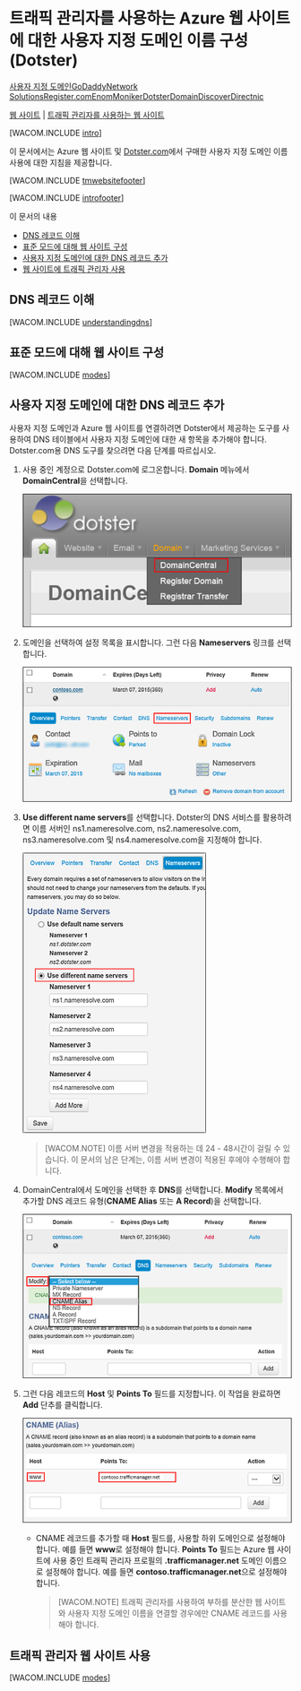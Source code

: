 <properties title="Learn how to configure an Azure web site that uses Traffic Manager to use a domain name registered with Dotster" pageTitle="Configure a Dotster domain name for an Azure web site using Traffic Manager" metaKeywords="Windows Azure, Windows Azure Web Sites, Dotster, Traffic Manager" description="Learn how to configure an Azure web site that uses Traffic Manager to use a domain name registered with Dotster" services="web-sites" documentationCenter="" authors="larryfr,jroth" />

트래픽 관리자를 사용하는 Azure 웹 사이트에 대한 사용자 지정 도메인 이름 구성(Dotster)
=====================================================================================

[사용자 지정 도메인](/en-us/documentation/articles/web-sites-custom-domain-name "사용자 지정 도메인")[GoDaddy](/en-us/documentation/articles/web-sites-godaddy-custom-domain-name "GoDaddy")[Network Solutions](/en-us/documentation/articles/web-sites-network-solutions-custom-domain-name "Network Solutions")[Register.com](/en-us/documentation/articles/web-sites-registerdotcom-custom-domain-name "Register.com")[Enom](/en-us/documentation/articles/web-sites-enom-custom-domain-name "Enom")[Moniker](/en-us/documentation/articles/web-sites-moniker-custom-domain-name "Moniker")[Dotster](/en-us/documentation/articles/web-sites-dotster-custom-domain-name "Dotster")[DomainDiscover](/en-us/documentation/articles/web-sites-domaindiscover-custom-domain-name "DomainDiscover")[Directnic](/en-us/documentation/articles/web-sites-directnic-custom-domain-name "Directnic")

[웹 사이트](/en-us/documentation/articles/web-sites-dotster-custom-domain-name/ "웹 사이트") | [트래픽 관리자를 사용하는 웹 사이트](/en-us/documentation/articles/web-sites-dotster-traffic-manager-custom-domain-name/ "트래픽 관리자를 사용하는 웹 사이트")

[WACOM.INCLUDE [intro](../includes/custom-dns-web-site-intro-traffic-manager.md)]

이 문서에서는 Azure 웹 사이트 및 [Dotster.com](https://dotster.com)에서 구매한 사용자 지정 도메인 이름 사용에 대한 지침을 제공합니다.

[WACOM.INCLUDE [tmwebsitefooter](../includes/custom-dns-web-site-traffic-manager-notes.md)]

[WACOM.INCLUDE [introfooter](../includes/custom-dns-web-site-intro-notes.md)]

이 문서의 내용

-   [DNS 레코드 이해](#understanding-records)
-   [표준 모드에 대해 웹 사이트 구성](#bkmk_configsharedmode)
-   [사용자 지정 도메인에 대한 DNS 레코드 추가](#bkmk_configurecname)
-   [웹 사이트에 트래픽 관리자 사용](#enabledomain)

DNS 레코드 이해
---------------

[WACOM.INCLUDE [understandingdns](../includes/custom-dns-web-site-understanding-dns-traffic-manager.md)]

표준 모드에 대해 웹 사이트 구성
-------------------------------

[WACOM.INCLUDE [modes](../includes/custom-dns-web-site-modes-traffic-manager.md)]

## 사용자 지정 도메인에 대한 DNS 레코드 추가 

사용자 지정 도메인과 Azure 웹 사이트를 연결하려면 Dotster에서 제공하는 도구를 사용하여 DNS 테이블에서 사용자 지정 도메인에 대한 새 항목을 추가해야 합니다. Dotster.com용 DNS 도구를 찾으려면 다음 단계를 따르십시오.

1.  사용 중인 계정으로 Dotster.com에 로그온합니다. **Domain** 메뉴에서 **DomainCentral**을 선택합니다.

    ![Domain Central Dotster 메뉴](.\media\web-sites-dotster-custom-domain-name\Dotster_DomainCentralMenu.png)

2.  도메인을 선택하여 설정 목록을 표시합니다. 그런 다음 **Nameservers** 링크를 선택합니다.

    ![Dotster Domain 구성 옵션](.\media\web-sites-dotster-custom-domain-name\Dotster_DomainMenu.png)

3.  **Use different name servers**를 선택합니다. Dotster의 DNS 서비스를 활용하려면 이름 서버인 ns1.nameresolve.com, ns2.nameresolve.com, ns3.nameresolve.com 및 ns4.nameresolve.com을 지정해야 합니다.

    ![Dotster Domain 구성 옵션](.\media\web-sites-dotster-custom-domain-name\Dotster_Nameservers.png)

    > [WACOM.NOTE] 이름 서버 변경을 적용하는 데 24 - 48시간이 걸릴 수 있습니다. 이 문서의 남은 단계는, 이름 서버 변경이 적용된 후에야 수행해야 합니다.

4.  DomainCentral에서 도메인을 선택한 후 **DNS**를 선택합니다. **Modify** 목록에서 추가할 DNS 레코드 유형(**CNAME Alias** 또는 **A Record**)을 선택합니다.

    ![Dotster Domain 구성 옵션](.\media\web-sites-dotster-custom-domain-name\Dotster_DNS.png)

5.  그런 다음 레코드의 **Host** 및 **Points To** 필드를 지정합니다. 이 작업을 완료하면 **Add** 단추를 클릭합니다.

    ![Dotster Domain 구성 옵션](.\media\web-sites-dotster-custom-domain-name\Dotster_DNS_CNAME_TM.png)

    -   CNAME 레코드를 추가할 때 **Host** 필드를, 사용할 하위 도메인으로 설정해야 합니다. 예를 들면 **www**로 설정해야 합니다. **Points To** 필드는 Azure 웹 사이트에 사용 중인 트래픽 관리자 프로필의 **.trafficmanager.net** 도메인 이름으로 설정해야 합니다. 예를 들면 **contoso.trafficmanager.net**으로 설정해야 합니다.

        > [WACOM.NOTE] 트래픽 관리자를 사용하여 부하를 분산한 웹 사이트와 사용자 지정 도메인 이름을 연결할 경우에만 CNAME 레코드를 사용해야 합니다.

트래픽 관리자 웹 사이트 사용
----------------------------

[WACOM.INCLUDE [modes](../includes/custom-dns-web-site-enable-on-traffic-manager.md)]

